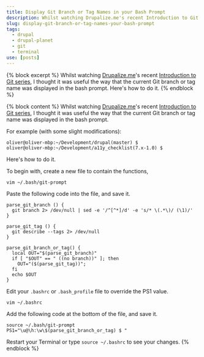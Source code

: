 ```yaml
---
title: Display Git Branch or Tag Names in your Bash Prompt
description: Whilst watching Drupalize.me's recent Introduction to Git series, I thought it was useful the way that the current Git branch or tag name was displayed in the bash prompt. Here's how to do it.
slug: display-git-branch-or-tag-names-your-bash-prompt
tags:
  - drupal
  - drupal-planet
  - git
  - terminal
use: [posts]
---
```

{% block excerpt %}
Whilst watching [Drupalize.me](http://drupalize.me "Drupalize.me")'s recent [Introduction to Git series](http://drupalize.me/series/introduction-git-series "Introduction to Git on Drupalize.me"), I thought it was useful the way that the current Git branch or tag name was displayed in the bash prompt. Here's how to do it.
{% endblock %}

{% block content %}
Whilst watching [Drupalize.me](http://drupalize.me "Drupalize.me")'s recent [Introduction to Git series](http://drupalize.me/series/introduction-git-series "Introduction to Git on Drupalize.me"), I thought it was useful the way that the current Git branch or tag name was displayed in the bash prompt.

For example (with some slight modifications):

~~~~
oliver@oliver-mbp:~/Development/drupal(master) $
oliver@oliver-mbp:~/Development/a11y_checklist(7.x-1.0) $
~~~~

Here's how to do it.

To begin with, create a new file to contain the functions,

    vim ~/.bash/git-prompt

Paste the following code into the file, and save it.

~~~~
parse_git_branch () {
  git branch 2> /dev/null | sed -e '/^[^*]/d' -e 's/* \(.*\)/ (\1)/'
}

parse_git_tag () {
  git describe --tags 2> /dev/null
}
 
parse_git_branch_or_tag() {
  local OUT="$(parse_git_branch)"
  if [ "$OUT" == " ((no branch))" ]; then
    OUT="($(parse_git_tag))";
  fi
  echo $OUT
}
~~~~

Edit your `.bashrc` or `.bash_profile` file to override the PS1 value.

    vim ~/.bashrc

Add  the following code at the bottom of the file, and save it.

~~~~
source ~/.bash/git-prompt
PS1="\u@\h:\w\$(parse_git_branch_or_tag) $ "
~~~~

Restart your Terminal or type `source ~/.bashrc` to see your changes.
{% endblock %}
